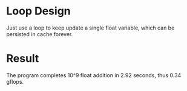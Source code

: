 
Loop Design
===========

Just use a loop to keep update a single float variable, which can be persisted in cache forever.

Result
======

The program completes 10^9 float addition in 2.92 seconds, thus 0.34 gflops. 


